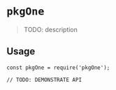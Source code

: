 # `pkgOne`

> TODO: description

## Usage

```
const pkgOne = require('pkgOne');

// TODO: DEMONSTRATE API
```
